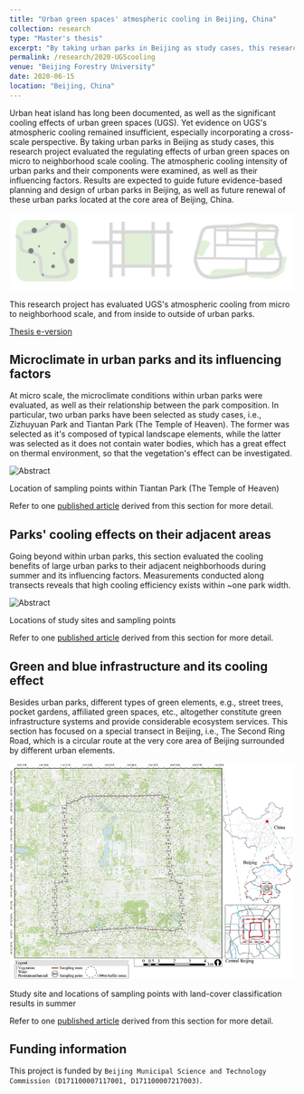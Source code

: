 ```yaml
---
title: "Urban green spaces' atmospheric cooling in Beijing, China"
collection: research
type: "Master's thesis"
excerpt: "By taking urban parks in Beijing as study cases, this research project evaluated the regulating effects of urban green spaces on micro to neighborhood scale cooling."
permalink: /research/2020-UGScooling
venue: "Beijing Forestry University"
date: 2020-06-15
location: "Beijing, China"
---
```

Urban heat island has long been documented, as well as the significant cooling effects of urban green spaces (UGS). Yet evidence on UGS's atmospheric cooling remained insufficient, especially incorporating a cross-scale perspective. By taking urban parks in Beijing as study cases, this research project evaluated the regulating effects of urban green spaces on micro to neighborhood scale cooling. The atmospheric cooling intensity of urban parks and their components were examined, as well as their influencing factors. Results are expected to guide future evidence-based planning and design of urban parks in Beijing, as well as future renewal of these urban parks located at the core area of Beijing, China.

![Fig](/images/2020UGS.jpg)

This research project has evaluated UGS's atmospheric cooling from micro to neighborhood scale, and from inside to outside of urban parks.

[Thesis e-version](https://doi.org/10.26949/d.cnki.gblyu.2020.001589)

Microclimate in urban parks and its influencing factors
----

At micro scale, the microclimate conditions within urban parks were evaluated, as well as their relationship between the park composition. In particular, two urban parks have been selected as study cases, i.e., Zizhuyuan Park and Tiantan Park (The Temple of Heaven). The former was selected as it's composed of typical landscape elements, while the latter was selected as it does not contain water bodies, which has a great effect on thermal environment, so that the vegetation's effect can be investigated.

![Abstract](/images/UECO2021.jpg)

Location of sampling points within Tiantan Park (The Temple of Heaven)

Refer to one [published article](/publication/UECO2021) derived from this section for more detail.

Parks' cooling effects on their adjacent areas
----

Going beyond within urban parks, this section evaluated the cooling benefits of large urban parks to their adjacent neighborhoods during summer and its influencing factors. Measurements conducted along transects reveals that high cooling efficiency exists within ~one park width.

![Abstract](/images/UFUG2021.jpg)

Locations of study sites and sampling points

Refer to one [published article](/publication/UFUG2021) derived from this section for more detail.

Green and blue infrastructure and its cooling effect
----

Besides urban parks, different types of green elements, e.g., street trees, pocket gardens, affiliated green spaces, etc., altogether constitute green infrastructure systems and provide considerable ecosystem services. This section has focused on a special transect in Beijing, i.e., The Second Ring Road, which is a circular route at the very core area of Beijing surrounded by different urban elements.

![Abstract](/images/UECO2023.png)

Study site and locations of sampling points with land-cover classification results in summer

Refer to one [published article](/publication/UECO2023) derived from this section for more detail.

Funding information
----
This project is funded by `Beijing Municipal Science and Technology Commission (D171100007117001, D171100007217003)`.

